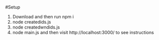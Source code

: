 #Setup
1. Download and then run npm i
2. node createdids.js
3. node createdwndids.js
4. node main.js and then visit http://localhost:3000/ to see instructions

